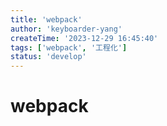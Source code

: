 ```yaml
---
title: 'webpack'
author: 'keyboarder-yang'
createTime: '2023-12-29 16:45:40'
tags: ['webpack', '工程化']
status: 'develop'
---
```


# webpack